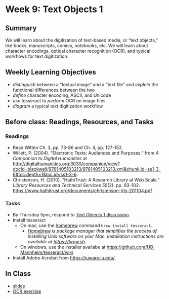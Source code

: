 # Week 9: Text Objects 1

## Summary
We will learn about the digitization of text-based media, or “text objects,” like books, manuscripts, comics, notebooks, etc. We will learn about character encodings, optical character recognition (OCR), and typical workflows for text digitization.

## Weekly Learning Objectives
- _distinguish_ between a “textual image” and a “text file” and _explain_ the functional differences between the two
- _define_ character encoding, ASCII, and Unicode
- _use_ tesseract to _perform_ OCR on image files
- _diagram_ a typical text digitization workflow

## Before class: Readings, Resources, and Tasks
### Readings
- Read Witten Ch. 3, pp. 73-86 and Ch. 4, pp. 127-152.
- Willett, P. (2004). “Electronic Texts: Audiences and Purposes.” from _A Companion to Digital Humanities_ at <http://digitalhumanities.org:3030/companion/view?docId=blackwell/9781405103213/9781405103213.xml&chunk.id=ss1-3-6&toc.depth=1&toc.id=ss1-3-6>.
- Christenson, H. (2010). “HathiTrust: A Research Library at Web Scale.” _Library Resources and Technical Services 55_(2). pp. 93-102. <https://www.hathitrust.org/documents/christenson-lrts-201104.pdf>

### Tasks
- By Thursday 5pm, respond to [Text Objects 1 discussion](https://github.com/jawalsh/z652-Digital-Libraries/discussions/3).
- Install tesseract
	- On mac, use the [homebrew](https://brew.sh) command `brew install tesseract`. 
		- _[Homebrew](https://brew.sh) is package manager that simplifies the process of installing Unix software on your Mac. Installation instructions are available at <https://brew.sh>._
	- On windows, use the installer availabe at <https://github.com/UB-Mannheim/tesseract/wiki>
- Install Adobe Acrobat from <https://iuware.iu.edu/>. 

## In Class
- [slides](https://dcl.ils.indiana.edu/z652_slides/week09.html)
- [OCR exercise](assignment_ocr_exercise.md)